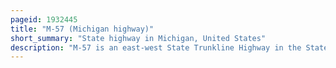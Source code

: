 ```yaml
---
pageid: 1932445
title: "M-57 (Michigan highway)"
short_summary: "State highway in Michigan, United States"
description: "M-57 is an east-west State Trunkline Highway in the State of Michigan. The 105. The 377-mile Highway Links us highway 131 near Rockford on the west End to M-15 near Otisville in the lower Peninsula. The mostly rural Highway passes through Farmland in between and Connects several Highways and small Towns. Three of these Highways are Freeways: us 131, us 127 and Interstate 75. Between 3700 and 22300 Vehicles use the Highway daily along the Way."
---
```

